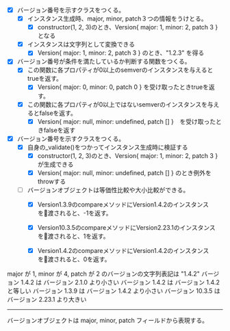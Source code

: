 - [x] バージョン番号を示すクラスをつくる。
    - [x] インスタンス生成時、major, minor, patch３つの情報をうけとる。
        - [x] constructor(1, 2, 3)のとき、Version{ major: 1, minor: 2, patch 3 } となる
    - [x] インスタンスは文字列として変換できる
        - [x] Version{ major: 1, minor: 2, patch 3 } のとき、"1.2.3" を得る

- [x] バージョン番号が条件を満たしているか判断する関数をつくる。
    - [x] この関数に各プロパティが0以上のsemverのインスタンスを与えるとtrueを返す。
        - [x] Version{ major: 0, minor: 0, patch 0 } を受け取ったときtrueを返す。
    - [x]  この関数に各プロパティが0以上ではないsemverのインスタンスを与えるとfalseを返す。
        - [x] Version{ major: null, minor: undefined, patch [] }　を受け取ったときfalseを返す

- [x] バージョン番号を示すクラスをつくる。
    - [x] 自身の_validate()をつかってインスタンス生成時に検証する
        - [x] constructor(1, 2, 3)のとき、Version{ major: 1, minor: 2, patch 3 } が生成できる
        - [x] Version{ major: null, minor: undefined, patch [] } のとき例外をthrowする

    - [ ] バージョンオブジェクトは等価性比較や大小比較ができる。
        - [x] Version1.3.9のcompareメソッドにVersion1.4.2のインスタンスを渡されると、-1を返す。
        - [x] Version10.3.5のcompareメソッドにVersion2.23.1のインスタンスを渡されると、1を返す。
        - [x] Version1.4.2のcompareメソッドにVersion1.4.2のインスタンスを渡されると、0を返す。



major が 1, minor が 4, patch が 2 のバージョンの文字列表記は "1.4.2"
バージョン 1.4.2 は バージョン 2.1.0 より小さい
バージョン 1.4.2 は バージョン 1.4.2 と等しい
バージョン 1.3.9 は バージョン 1.4.2 より小さい
バージョン 10.3.5 は バージョン 2.23.1 より大きい

---

バージョンオブジェクトは major, minor, patch フィールドから表現する。
